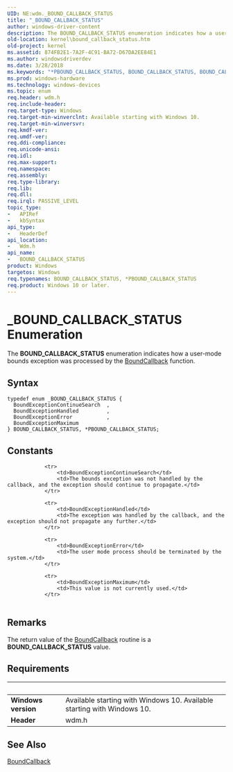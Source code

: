 ```yaml
---
UID: NE:wdm._BOUND_CALLBACK_STATUS
title: "_BOUND_CALLBACK_STATUS"
author: windows-driver-content
description: The BOUND_CALLBACK_STATUS enumeration indicates how a user-mode bounds exception was processed by the BoundCallback function.
old-location: kernel\bound_callback_status.htm
old-project: kernel
ms.assetid: 874FB2E1-7A2F-4C91-BA72-D67DA2EE84E1
ms.author: windowsdriverdev
ms.date: 3/28/2018
ms.keywords: "*PBOUND_CALLBACK_STATUS, BOUND_CALLBACK_STATUS, BOUND_CALLBACK_STATUS enumeration [Kernel-Mode Driver Architecture], BoundExceptionContinueSearch, BoundExceptionError, BoundExceptionHandled, BoundExceptionMaximum, _BOUND_CALLBACK_STATUS, kernel.bound_callback_status, wdm/BOUND_CALLBACK_STATUS, wdm/BoundExceptionContinueSearch, wdm/BoundExceptionError, wdm/BoundExceptionHandled, wdm/BoundExceptionMaximum"
ms.prod: windows-hardware
ms.technology: windows-devices
ms.topic: enum
req.header: wdm.h
req.include-header: 
req.target-type: Windows
req.target-min-winverclnt: Available starting with Windows 10.
req.target-min-winversvr: 
req.kmdf-ver: 
req.umdf-ver: 
req.ddi-compliance: 
req.unicode-ansi: 
req.idl: 
req.max-support: 
req.namespace: 
req.assembly: 
req.type-library: 
req.lib: 
req.dll: 
req.irql: PASSIVE_LEVEL
topic_type:
-	APIRef
-	kbSyntax
api_type:
-	HeaderDef
api_location:
-	Wdm.h
api_name:
-	BOUND_CALLBACK_STATUS
product: Windows
targetos: Windows
req.typenames: BOUND_CALLBACK_STATUS, *PBOUND_CALLBACK_STATUS
req.product: Windows 10 or later.
---
```


# _BOUND_CALLBACK_STATUS Enumeration
The <b>BOUND_CALLBACK_STATUS</b> enumeration indicates how a user-mode bounds exception was processed by the <a href="https://msdn.microsoft.com/library/windows/hardware/dn957853">BoundCallback</a> function.

## Syntax
```
typedef enum _BOUND_CALLBACK_STATUS {
  BoundExceptionContinueSearch  ,
  BoundExceptionHandled         ,
  BoundExceptionError           ,
  BoundExceptionMaximum
} BOUND_CALLBACK_STATUS, *PBOUND_CALLBACK_STATUS;
```

## Constants

<table>
            
                <tr>
                    <td>BoundExceptionContinueSearch</td>
                    <td>The bounds exception was not handled by the callback, and the exception should continue to propagate.</td>
                </tr>
            
                <tr>
                    <td>BoundExceptionHandled</td>
                    <td>The exception was handled by the callback, and the exception should not propagate any further.</td>
                </tr>
            
                <tr>
                    <td>BoundExceptionError</td>
                    <td>The user mode process should be terminated by the system.</td>
                </tr>
            
                <tr>
                    <td>BoundExceptionMaximum</td>
                    <td>This value is not currently used.</td>
                </tr>
</table>

## Remarks

The return value of the <a href="https://msdn.microsoft.com/library/windows/hardware/dn957853">BoundCallback</a> routine is a <b>BOUND_CALLBACK_STATUS</b> value.

## Requirements
| &nbsp; | &nbsp; |
| ---- |:---- |
| **Windows version** | Available starting with Windows 10. Available starting with Windows 10. |
| **Header** | wdm.h |

## See Also

<a href="https://msdn.microsoft.com/library/windows/hardware/dn957853">BoundCallback</a>